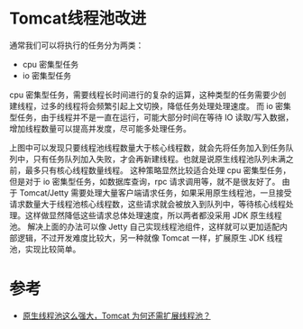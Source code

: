 # Tomcat线程池改进



通常我们可以将执行的任务分为两类：

- cpu 密集型任务
- io 密集型任务

cpu 密集型任务，需要线程长时间进行的复杂的运算，这种类型的任务需要少创建线程，过多的线程将会频繁引起上文切换，降低任务处理处理速度。
而 io 密集型任务，由于线程并不是一直在运行，可能大部分时间在等待 IO 读取/写入数据，增加线程数量可以提高并发度，尽可能多处理任务。

上图中可以发现只要线程池线程数量大于核心线程数，就会先将任务加入到任务队列中，只有任务队列加入失败，才会再新建线程。也就是说原生线程池队列未满之前，最多只有核心线程数量线程。
这种策略显然比较适合处理 cpu 密集型任务，但是对于 io 密集型任务，如数据库查询，rpc 请求调用等，就不是很友好了。
由于 Tomcat/Jetty 需要处理大量客户端请求任务，如果采用原生线程池，一旦接受请求数量大于线程池核心线程数，这些请求就会被放入到队列中，等待核心线程处理。这样做显然降低这些请求总体处理速度，所以两者都没采用 JDK 原生线程池。
解决上面的办法可以像 Jetty 自己实现线程池组件，这样就可以更加适配内部逻辑，不过开发难度比较大，另一种就像 Tomcat 一样，扩展原生 JDK 线程池，实现比较简单。


# 参考

- [原生线程池这么强大，Tomcat 为何还需扩展线程池？](https://juejin.im/post/5de88a28518825123e7ae663)